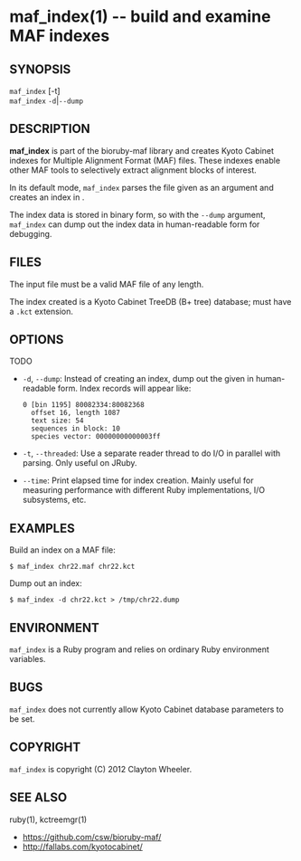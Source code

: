 maf_index(1) -- build and examine MAF indexes
=============================================

## SYNOPSIS

`maf_index` [-t] <maf> <index><br>
`maf_index` `-d`|`--dump` <index>

## DESCRIPTION

**maf_index** is part of the bioruby-maf library and creates
Kyoto Cabinet indexes for Multiple Alignment Format (MAF)
files. These indexes enable other MAF tools to selectively extract
alignment blocks of interest.

In its default mode, `maf_index` parses the <maf> file given as an
argument and creates an index in <index>. 

The index data is stored in binary form, so with the `--dump`
argument, `maf_index` can dump out the index data in human-readable
form for debugging.

## FILES

The <maf> input file must be a valid MAF file of any length.

The index created is a Kyoto Cabinet TreeDB (B+ tree) database;
<index> must have a `.kct` extension.

## OPTIONS

TODO

 * `-d`, `--dump`:
   Instead of creating an index, dump out the given <index> in
   human-readable form. Index records will appear like:
   
       0 [bin 1195] 80082334:80082368
         offset 16, length 1087
         text size: 54
         sequences in block: 10
         species vector: 00000000000003ff

 * `-t`, `--threaded`:
   Use a separate reader thread to do I/O in parallel with
   parsing. Only useful on JRuby.

 * `--time`:
   Print elapsed time for index creation. Mainly useful for measuring
   performance with different Ruby implementations, I/O subsystems,
   etc.
   
## EXAMPLES

Build an index on a MAF file:

    $ maf_index chr22.maf chr22.kct
    
Dump out an index:

    $ maf_index -d chr22.kct > /tmp/chr22.dump

## ENVIRONMENT

`maf_index` is a Ruby program and relies on ordinary Ruby environment
variables.

## BUGS

`maf_index` does not currently allow Kyoto Cabinet database parameters
to be set.

## COPYRIGHT

`maf_index` is copyright (C) 2012 Clayton Wheeler.

## SEE ALSO

ruby(1), kctreemgr(1)

 * <https://github.com/csw/bioruby-maf/>
 * <http://fallabs.com/kyotocabinet/>

